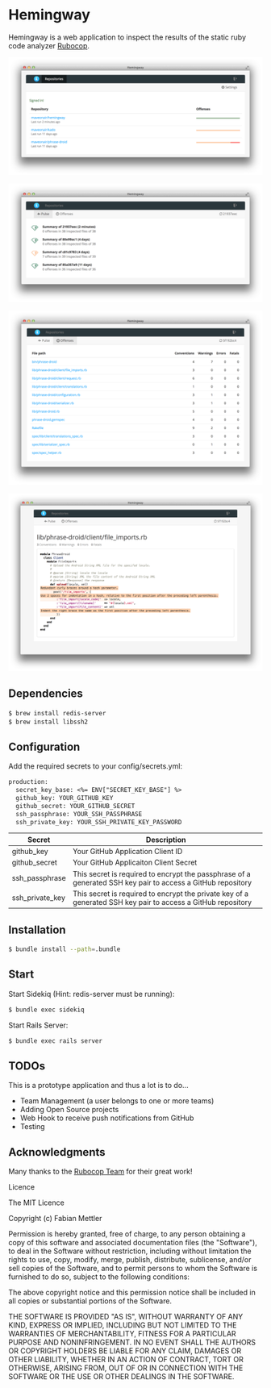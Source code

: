 # Hemingway

Hemingway is a web application to inspect the results of the static ruby code analyzer [Rubocop](https://github.com/bbatsov/rubocop).

![image](doc/images/repositories_index.png)

![image](doc/images/repository_show.png)

![image](doc/images/run_show.png)

![image](doc/images/run_inspection_show.png)


## Dependencies
```sh
$ brew install redis-server
$ brew install libssh2
```

## Configuration
Add the required secrets to your config/secrets.yml:

```
production:
  secret_key_base: <%= ENV["SECRET_KEY_BASE"] %>
  github_key: YOUR_GITHUB_KEY
  github_secret: YOUR_GITHUB_SECRET
  ssh_passphrase: YOUR_SSH_PASSPHRASE
  ssh_private_key: YOUR_SSH_PRIVATE_KEY_PASSWORD
```

|  Secret  | Description |
|---|---|
| github_key |  Your GitHub Application Client ID |
| github_secret |  Your GitHub Applicaiton Client Secret |
| ssh_passphrase | This secret is required to encrypt the passphrase of a generated SSH key pair to access a GitHub repository |
| ssh_private_key | This secret is required to encrypt the private key of a generated SSH key pair to access a GitHub repository|


## Installation
```sh
$ bundle install --path=.bundle
```

## Start
Start Sidekiq (Hint: redis-server must be running):

```sh
$ bundle exec sidekiq
```

Start Rails Server:

```sh
$ bundle exec rails server
```

## TODOs
This is a prototype application and thus a lot is to do...

* Team Management (a user belongs to one or more teams)
* Adding Open Source projects
* Web Hook to receive push notifications from GitHub
* Testing

## Acknowledgments
Many thanks to the [Rubocop Team](http://https://github.com/bbatsov/rubocop) for their great work!

Licence

The MIT Licence

Copyright (c) Fabian Mettler

Permission is hereby granted, free of charge, to any person obtaining a copy of this software and associated documentation files (the "Software"), to deal in the Software without restriction, including without limitation the rights to use, copy, modify, merge, publish, distribute, sublicense, and/or sell copies of the Software, and to permit persons to whom the Software is furnished to do so, subject to the following conditions:

The above copyright notice and this permission notice shall be included in all copies or substantial portions of the Software.

THE SOFTWARE IS PROVIDED "AS IS", WITHOUT WARRANTY OF ANY KIND, EXPRESS OR IMPLIED, INCLUDING BUT NOT LIMITED TO THE WARRANTIES OF MERCHANTABILITY, FITNESS FOR A PARTICULAR PURPOSE AND NONINFRINGEMENT. IN NO EVENT SHALL THE AUTHORS OR COPYRIGHT HOLDERS BE LIABLE FOR ANY CLAIM, DAMAGES OR OTHER LIABILITY, WHETHER IN AN ACTION OF CONTRACT, TORT OR OTHERWISE, ARISING FROM, OUT OF OR IN CONNECTION WITH THE SOFTWARE OR THE USE OR OTHER DEALINGS IN THE SOFTWARE.
